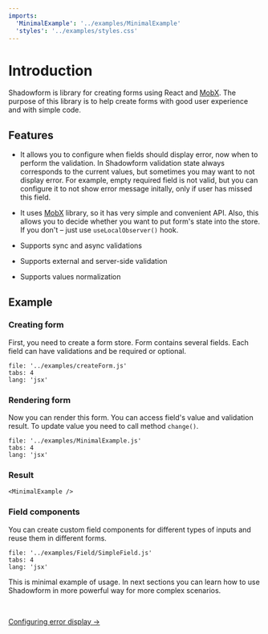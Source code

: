 ```yaml
---
imports:
  'MinimalExample': '../examples/MinimalExample'
  'styles': '../examples/styles.css'
---
```


# Introduction

Shadowform is library for creating forms using React and 
[MobX](https://mobx.js.org/README.html).
The purpose of this library is to help create forms with good user experience and
with simple code.

## Features

- It allows you to configure when fields should display error, 
  now when to perform the validation.
  In Shadowform validation state always corresponds to the current values,
  but sometimes you may want to not display error.
  For example, empty required field is not valid, but you can configure it to 
  not show error message initally, only if user has missed this field.

- It uses [MobX](https://mobx.js.org/README.html) library, so it has very simple
  and convenient API.
  Also, this allows you to decide whether you want to put form's state into the store. 
  If you don't &ndash; just use `useLocalObserver()` hook.

- Supports sync and async validations

- Supports external and server-side validation

- Supports values normalization

## Example

### Creating form

First, you need to create a form store.
Form contains several fields.
Each field can have validations and be required or optional.

```@source
file: '../examples/createForm.js'
tabs: 4
lang: 'jsx'
```

### Rendering form

Now you can render this form.
You can access field's value and validation result.
To update value you need to call method `change()`.

```@source
file: '../examples/MinimalExample.js'
tabs: 4
lang: 'jsx'
```

### Result

```@render
<MinimalExample />
```

### Field components

You can create custom field components for different types of inputs
and reuse them in different forms.

```@source
file: '../examples/Field/SimpleField.js'
tabs: 4
lang: 'jsx'
```

This is minimal example of usage. In next sections you can learn how to
use Shadowform in more powerful way for more complex scenarios.

<br>

[Configuring error display →](/guides/configuring-error-display)

